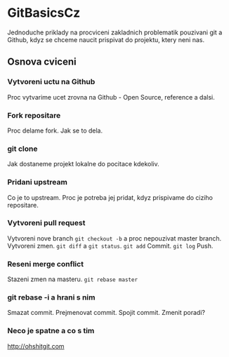 # GitBasicsCz

Jednoduche priklady na procviceni zakladnich problematik pouzivani git a Github, kdyz se chceme naucit prispivat do projektu, ktery neni nas.

## Osnova cviceni

### Vytvoreni uctu na Github
Proc vytvarime ucet zrovna na Github - Open Source, reference a dalsi.

### Fork repositare
Proc delame fork. Jak se to dela.

### git clone
Jak dostaneme projekt lokalne do pocitace kdekoliv.

### Pridani upstream
Co je to upstream. Proc je potreba jej pridat, kdyz prispivame do ciziho repositare.  

### Vytvoreni pull request
Vytvoreni nove branch `git checkout -b` a proc nepouzivat master branch. Vytvoreni zmen. `git diff` a `git status`. `git add` Commit. `git log` Push.

### Reseni merge conflict
Stazeni zmen na masteru. `git rebase master`

### git rebase -i a hrani s nim
Smazat commit. Prejmenovat commit. Spojit commit. Zmenit poradi?

### Neco je spatne a co s tim  

http://ohshitgit.com
